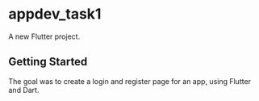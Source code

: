 # appdev_task1

A new Flutter project.

## Getting Started

The goal was to create a login and register page for an app, using Flutter and Dart.

